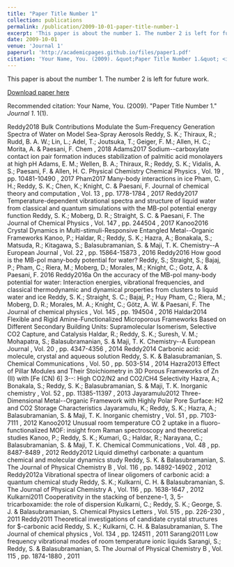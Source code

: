 ```yaml
---
title: "Paper Title Number 1"
collection: publications
permalink: /publication/2009-10-01-paper-title-number-1
excerpt: 'This paper is about the number 1. The number 2 is left for future work.'
date: 2009-10-01
venue: 'Journal 1'
paperurl: 'http://academicpages.github.io/files/paper1.pdf'
citation: 'Your Name, You. (2009). &quot;Paper Title Number 1.&quot; <i>Journal 1</i>. 1(1).'
---
```

This paper is about the number 1. The number 2 is left for future work.

[Download paper here](http://academicpages.github.io/files/paper1.pdf)

Recommended citation: Your Name, You. (2009). "Paper Title Number 1." <i>Journal 1</i>. 1(1).


Reddy2018
Bulk Contributions Modulate the Sum-Frequency Generation Spectra of Water on Model Sea-Spray Aerosols
Reddy, S. K.; Thiraux, R.; Rudd, B. A. W.; Lin, L.; Adel, T.; Joutsuka, T.; Geiger, F. M.; Allen, H. C.; Morita, A. & Paesani, F.
Chem , 2018
Adams2017
Sodium--carboxylate contact ion pair formation induces stabilization of palmitic acid monolayers at high pH
Adams, E. M.; Wellen, B. A.; Thiraux, R.; Reddy, S. K.; Vidalis, A. S.; Paesani, F. & Allen, H. C.
Physical Chemistry Chemical Physics , Vol. 19 , pp. 10481-10490 , 2017
Pham2017
Many-body interactions in ice
Pham, C. H.; Reddy, S. K.; Chen, K.; Knight, C. & Paesani, F.
Journal of chemical theory and computation , Vol. 13 , pp. 1778-1784 , 2017
Reddy2017
Temperature-dependent vibrational spectra and structure of liquid water from classical and quantum simulations with the MB-pol potential energy function
Reddy, S. K.; Moberg, D. R.; Straight, S. C. & Paesani, F.
The Journal of Chemical Physics , Vol. 147 , pp. 244504 , 2017
Kanoo2016
Crystal Dynamics in Multi-stimuli-Responsive Entangled Metal--Organic Frameworks
Kanoo, P.; Haldar, R.; Reddy, S. K.; Hazra, A.; Bonakala, S.; Matsuda, R.; Kitagawa, S.; Balasubramanian, S. & Maji, T. K.
Chemistry--A European Journal , Vol. 22 , pp. 15864-15873 , 2016
Reddy2016
How good is the MB-pol many-body potential for water?
Reddy, S.; Straight, S.; Bajaj, P.; Pham, C.; Riera, M.; Moberg, D.; Morales, M.; Knight, C.; Gotz, A. & Paesani, F.
2016
Reddy2016a
On the accuracy of the MB-pol many-body potential for water: Interaction energies, vibrational frequencies, and classical thermodynamic and dynamical properties from clusters to liquid water and ice
Reddy, S. K.; Straight, S. C.; Bajaj, P.; Huy Pham, C.; Riera, M.; Moberg, D. R.; Morales, M. A.; Knight, C.; Götz, A. W. & Paesani, F.
The Journal of chemical physics , Vol. 145 , pp. 194504 , 2016
Haldar2014
Flexible and Rigid Amine-Functionalized Microporous Frameworks Based on Different Secondary Building Units: Supramolecular Isomerism, Selective CO2 Capture, and Catalysis
Haldar, R.; Reddy, S. K.; Suresh, V. M.; Mohapatra, S.; Balasubramanian, S. & Maji, T. K.
Chemistry--A European Journal , Vol. 20 , pp. 4347-4356 , 2014
Reddy2014
Carbonic acid: molecule, crystal and aqueous solution
Reddy, S. K. & Balasubramanian, S.
Chemical Communications , Vol. 50 , pp. 503-514 , 2014
Hazra2013
Effect of Pillar Modules and Their Stoichiometry in 3D Porous Frameworks of Zn (II) with [Fe (CN) 6] 3--: High CO2/N2 and CO2/CH4 Selectivity
Hazra, A.; Bonakala, S.; Reddy, S. K.; Balasubramanian, S. & Maji, T. K.
Inorganic chemistry , Vol. 52 , pp. 11385-11397 , 2013
Jayaramulu2012
Three-Dimensional Metal--Organic Framework with Highly Polar Pore Surface: H2 and CO2 Storage Characteristics
Jayaramulu, K.; Reddy, S. K.; Hazra, A.; Balasubramanian, S. & Maji, T. K.
Inorganic chemistry , Vol. 51 , pp. 7103-7111 , 2012
Kanoo2012
Unusual room temperature CO 2 uptake in a fluoro-functionalized MOF: insight from Raman spectroscopy and theoretical studies
Kanoo, P.; Reddy, S. K.; Kumari, G.; Haldar, R.; Narayana, C.; Balasubramanian, S. & Maji, T. K.
Chemical Communications , Vol. 48 , pp. 8487-8489 , 2012
Reddy2012
Liquid dimethyl carbonate: a quantum chemical and molecular dynamics study
Reddy, S. K. & Balasubramanian, S.
The Journal of Physical Chemistry B , Vol. 116 , pp. 14892-14902 , 2012
Reddy2012a
Vibrational spectra of linear oligomers of carbonic acid: a quantum chemical study
Reddy, S. K.; Kulkarni, C. H. & Balasubramanian, S.
The Journal of Physical Chemistry A , Vol. 116 , pp. 1638-1647 , 2012
Kulkarni2011
Cooperativity in the stacking of benzene-1, 3, 5-tricarboxamide: the role of dispersion
Kulkarni, C.; Reddy, S. K.; George, S. J. & Balasubramanian, S.
Chemical Physics Letters , Vol. 515 , pp. 226-230 , 2011
Reddy2011
Theoretical investigations of candidate crystal structures for $-carbonic acid
Reddy, S. K.; Kulkarni, C. H. & Balasubramanian, S.
The Journal of chemical physics , Vol. 134 , pp. 124511 , 2011
Sarangi2011
Low frequency vibrational modes of room temperature ionic liquids
Sarangi, S.; Reddy, S. & Balasubramanian, S.
The Journal of Physical Chemistry B , Vol. 115 , pp. 1874-1880 , 2011
